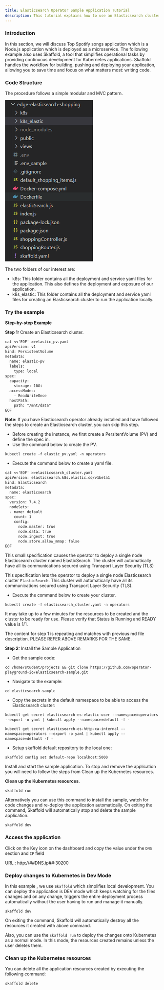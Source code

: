 ```yaml
---
title: Elasticsearch Operator Sample Application Tutorial
description: This tutorial explains how to use an Elasticsearch cluster created by the operator in an application.
---
```


### Introduction

In this section, we will discuss Top Spotify songs application which is a Node.js application which is deployed as a microservice. The following example also uses Skaffold, a tool that simplifies operational tasks by providing continuous development for Kubernetes applications. Skaffold handles the workflow for building, pushing and deploying your application, allowing you to save time and focus on what matters most: writing code.

### Code Structure

The procedure follows a simple modular and MVC pattern.

![codestructure](_images/shopping-app-structure.png)

The two folders of our interest are:

-	k8s: This folder contains all the deployment and service yaml files for the application. This also defines the deployment and exposure of our application.
- k8s_elastic: This folder contains all the deployment and service yaml files for creating an Elasticsearch cluster to run the application locally.



### Try the example

**Step-by-step Example**

**Step 1:** Create an Elasticsearch cluster.

```execute
cat <<'EOF' >>elastic_pv.yaml
apiVersion: v1
kind: PersistentVolume
metadata:
  name: elastic-pv
  labels:
    type: local
spec:  
  capacity:
    storage: 10Gi
  accessModes:
    - ReadWriteOnce
  hostPath:
    path: "/mnt/data"
EOF
```

**Note:** If you have Elasticsearch operator already installed and have followed the steps to create an Elasticsearch cluster, you can skip this step.

-	Before creating the instance, we first create a PersitentVolume (PV) and define the spec in.
-	Use the command below to create the PV.

```execute
kubectl create -f elastic_pv.yaml -n operators
```

-	Execute the command below to create a yaml file.

```execute
cat <<'EOF' >>elasticsearch_cluster.yaml
apiVersion: elasticsearch.k8s.elastic.co/v1beta1
kind: Elasticsearch
metadata:
  name: elasticsearch
spec:
  version: 7.4.2
  nodeSets:
  - name: default
    count: 1
    config:
      node.master: true
      node.data: true
      node.ingest: true
      node.store.allow_mmap: false
EOF
```

This small specification causes the operator to deploy a single node Elasticsearch cluster named ElasticSearch. The cluster will automatically have all its communications secured using Transport Layer Security (TLS)

This specification lets the operator to deploy a single node Elasticsearch cluster `ElasticSearch`. This cluster will automatically have all its communications secured using Transport Layer Security (TLS).

-	Execute the command below to create your cluster.

```execute
kubectl create -f elasticsearch_cluster.yaml -n operators
```

It may take up to a few minutes for the resources to be created and the cluster to be ready for use. Please verify that Status is Running and READY value is 1/1.

The content for step 1 is repeating and matches with previous md file description. PLEASE REFER ABOVE REMARKS FOR THE SAME.

**Step 2:** Install the Sample Application 

- Get the sample code:

```execute
cd /home/student/projects && git clone https://github.com/operator-playground-io/elasticsearch-sample.git
```

- Navigate to the example:
```execute
cd elasticsearch-sample
```

- Copy the secrets in the default namespace to be able to access the Elasticsearch cluster:
```execute
kubectl get secret elasticsearch-es-elastic-user --namespace=operators --export -o yaml | kubectl apply --namespace=default -f -
```
```execute
kubectl get secret elasticsearch-es-http-ca-internal --namespace=operators --export -o yaml | kubectl apply --namespace=default -f -
```

- Setup skaffold default repository to the local one:
```execute
skaffold config set default-repo localhost:5000
```

Install and start the sample application. To stop and remove the application you will need to follow the steps from Clean up the Kubernetes resources.

**Clean up the Kubernetes resources**.
```execute
skaffold run
```
Alternatively you can use this command to install the sample, watch for code changes and re-deploy the application automatically.
On exiting the command, Skaffold will automatically stop and delete the sample application. 
```execute
skaffold dev
```

### Access the application

Click on the Key icon on the dashboard and copy the value under the `DNS` section and `IP` field

URL :  http://##DNS.ip##:30200

### Deploy changes to Kubernetes in Dev Mode

In this example , we use `Skaffold` which simplifies local development. You can deploy the application is DEV mode which keeps watching for the files changes and on any change, triggers the entire deployment process automatically without the user having to run and manage it manually.

```execute
skaffold dev
```

On exiting the command, Skaffold will automatically destroy all the resources it created with above command.


Also, you can use the `skaffold run` to deploy the changes onto Kubernetes as a normal mode. In this mode, the resources created remains unless the user deletes them.

### Clean up the Kubernetes resources

You can delete all the application resources created by executing the following command:

```execute
skaffold delete
```
